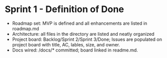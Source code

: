 # Sprint 1 - Definition of Done
- Roadmap set: MVP is defined and all enhancements are listed in roadmap.md
- Architecture: all files in the directory are listed and neatly organized
- Project board: Backlog/Sprint 2/Sprint 3/Done; Issues are populated on project board with title, AC, lables, size, and owner.
- Docs wired: /docs/* committed; board linked in readme.md.
